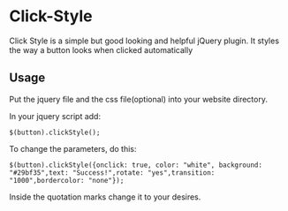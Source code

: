 # Click-Style

Click Style is a simple but good looking and helpful jQuery plugin.  It styles the way a button looks when clicked automatically

## Usage
Put the jquery file and the css file(optional) into your website directory.

In your jquery script add: 

``` 
$(button).clickStyle();
```

To change the parameters, do this:

```
$(button).clickStyle({onclick: true, color: "white", background: "#29bf35",text: "Success!",rotate: "yes",transition: "1000",bordercolor: "none"});
```

Inside the quotation marks change it to your desires.
